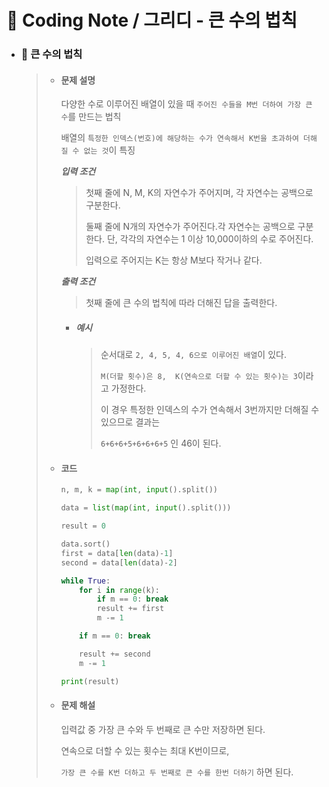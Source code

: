 # 📒 Coding Note / 그리디 - 큰 수의 법칙



+   ### 💯 큰 수의 법칙

    > + #### 문제 설명
    >
    >   다양한 수로 이루어진 배열이 있을 때 `주어진 수들을 M번 더하여 가장 큰 수`를 만드는 법칙
    >
    >   배열의 `특정한 인덱스(번호)에 해당하는 수가 연속해서 K번을 초과하여 더해질 수 없는 것`이 특징
    >
    > 
    >
    >   ***입력 조건***
    >
    >   > 첫째 줄에 N, M, K의 자연수가 주어지며, 각 자연수는 공백으로 구분한다.
    >   >
    >   > 둘째 줄에 N개의 자연수가 주어진다.각 자연수는 공백으로 구분한다. 단, 각각의 자연수는 1 이상 10,000이하의 수로 주어진다.
    >   >
    >   > 입력으로 주어지는 K는 항상 M보다 작거나 같다.
    >
    > 
    >
    >   ***출력 조건***
    >
    >   > 첫째 줄에 큰 수의 법칙에 따라 더해진 답을 출력한다.
    >
    > 
    >
    >   - ##### 예시
    >
    >     > 순서대로 `2, 4, 5, 4, 6으로 이루어진 배열`이 있다.
    >     >
    >     > `M(더할 횟수)은 8,  K(연속으로 더할 수 있는 횟수)는 3`이라고 가정한다.
    >     >
    >     > 이 경우 특정한 인덱스의 수가 연속해서 3번까지만 더해질 수 있으므로 결과는
    >     >
    >     > `6+6+6+5+6+6+6+5` 인 46이 된다.
    >
    > + #### 코드
    >
    >   ``` python
    >   n, m, k = map(int, input().split())
    >   
    >   data = list(map(int, input().split()))
    >   
    >   result = 0
    >   
    >   data.sort()
    >   first = data[len(data)-1]
    >   second = data[len(data)-2]
    >   
    >   while True:
    >       for i in range(k):
    >           if m == 0: break
    >           result += first
    >           m -= 1
    >   
    >       if m == 0: break
    >   
    >       result += second
    >       m -= 1
    >   
    >   print(result)
    >   ```
    >
    > + #### 문제 해설
    >
    >   입력값 중 가장 큰 수와 두 번째로 큰 수만 저장하면 된다.    
    >
    >   연속으로 더할 수 있는 횟수는 최대 K번이므로,   
    >
    >    `가장 큰 수를 K번 더하고 두 번째로 큰 수를 한번 더하기` 하면 된다.   
    >
    > 

    





​		